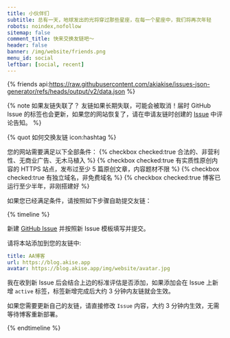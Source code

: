 ```yaml
---
title: 小伙伴们
subtitle: 总有一天，地球发出的光将穿过那些星座，在每一个星座中，我们将再次年轻
robots: noindex,nofollow
sitemap: false
comment_title: 快来交换友链吧～
header: false
banner: /img/website/friends.png
menu_id: social
leftbar: [social, recent]
---
```


{% friends api:https://raw.githubusercontent.com/akiakise/issues-json-generator/refs/heads/output/v2/data.json %}

{% note 如果友链失联了？ 友链如果长期失联，可能会被取消！届时 GitHub Issue 的标签也会更新，如果您的网站恢复了，请在申请友链时创建的 [Issue](https://github.com/akiakise/issues-json-generator/issues) 中评论告知。 %}

{% quot 如何交换友链 icon:hashtag %}

您的网站需要满足以下全部条件：
{% checkbox checked:true 合法的、非营利性、无商业广告、无木马植入 %}
{% checkbox checked:true 有实质性原创内容的 HTTPS 站点，发布过至少 5 篇原创文章，内容题材不限 %}
{% checkbox checked:true 有独立域名，非免费域名 %}
{% checkbox checked:true 博客已运行至少半年，非刚搭建好 %}


如果您已经满足条件，请按照如下步骤自助提交友链：

{% timeline %}
<!-- node 第一步: 新建 Issue -->
新建 [GitHub Issue](https://github.com/akiakise/issues-json-generator/issues) 并按照新 Issue 模板填写并提交。

<!-- node 第二步: 添加本站友链 -->
请将本站添加到您的友链中:

```yaml
title: AA博客
url: https://blog.akise.app
avatar: https://blog.akise.app/img/website/avatar.jpg
```

<!-- node 第三步: 等待站长操作 -->
我在收到新 Issue 后会结合上边的标准评估是否添加，如果添加会在 Issue 上新增 `active` 标签，标签新增完成后大约 3 分钟内友链就会生效。

如果您需要更新自己的友链，请直接修改 `Issue` 内容，大约 3 分钟内生效，无需等待博客重新部署。

{% endtimeline %}